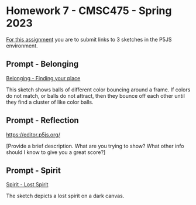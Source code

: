 # Homework 7 - CMSC475 - Spring 2023

[For this assignment](https://lowkeylabs.github.io/cmsc475-202320-materials/homework7.html) you are to submit links to 3 sketches in the P5JS environment.


## Prompt - Belonging

[Belonging - Finding your place](https://editor.p5js.org/LADIA22/full/rElRnSYjQ)

This sketch shows balls of different color bouncing around a frame. If colors do not match, or balls do not attract, then they bounce off each other until they find a cluster of like color balls.

## Prompt - Reflection

<https://editor.p5js.org/>

[Provide a brief description. What are you trying to show? What other info should I know to give you a great score?]

## Prompt - Spirit

[Spirit - Lost Spirit](https://editor.p5js.org/LADIA22/full/85u8kcR9I)

The sketch depicts a lost spirit on a dark canvas. 

